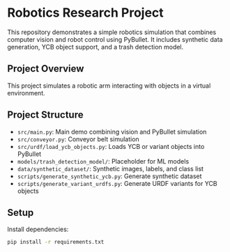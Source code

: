 # Robotics Research Project

This repository demonstrates a simple robotics simulation that combines computer vision and robot control using PyBullet. It includes synthetic data generation, YCB object support, and a trash detection model.

## Project Overview

This project simulates a robotic arm interacting with objects in a virtual environment.

## Project Structure

- `src/main.py`: Main demo combining vision and PyBullet simulation
- `src/conveyor.py`: Conveyor belt simulation
- `src/urdf/load_ycb_objects.py`: Loads YCB or variant objects into PyBullet
- `models/trash_detection_model/`: Placeholder for ML models
- `data/synthetic_dataset/`: Synthetic images, labels, and class list
- `scripts/generate_synthetic_ycb.py`: Generate synthetic dataset
- `scripts/generate_variant_urdfs.py`: Generate URDF variants for YCB objects

## Setup

Install dependencies:

```bash
pip install -r requirements.txt
```

